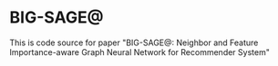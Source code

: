 # BIG-SAGE@
This is code source for paper "BIG-SAGE@: Neighbor and Feature Importance-aware Graph Neural Network for Recommender System"

